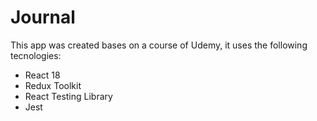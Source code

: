 # Journal

This app was created bases on a course of Udemy, it uses the following tecnologies:

- React 18
- Redux Toolkit
- React Testing Library
- Jest
